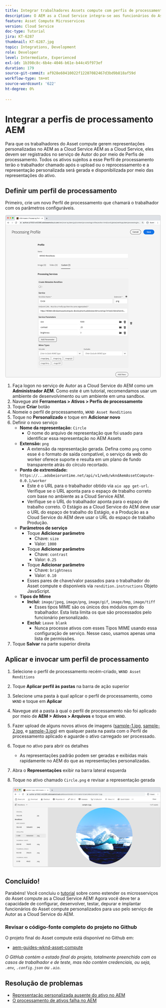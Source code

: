 ```yaml
---
title: Integrar trabalhadores Assets compute com perfis de processamento AEM
description: O AEM as a Cloud Service integra-se aos funcionários do Asset compute implantados no Adobe I/O Runtime por meio de perfis de processamento do AEM Assets. Os Perfis de processamento são configurados no serviço Autor para processar ativos específicos usando trabalhadores personalizados e armazenar os arquivos gerados pelos trabalhadores como representações de ativos.
feature: Asset Compute Microservices
version: Cloud Service
doc-type: Tutorial
jira: KT-6287
thumbnail: KT-6287.jpg
topic: Integrations, Development
role: Developer
level: Intermediate, Experienced
exl-id: 1b398c8c-6b4e-4046-b61e-b44c45f973ef
duration: 179
source-git-commit: af928e60410022f12207082467d3bd9b818af59d
workflow-type: tm+mt
source-wordcount: '622'
ht-degree: 0%

---
```


# Integrar a perfis de processamento AEM

Para que os trabalhadores do Asset compute gerem representações personalizadas no AEM as a Cloud Service AEM as a Cloud Service, eles devem ser registrados no serviço de Autor do por meio de Perfis de processamento. Todos os ativos sujeitos a esse Perfil de processamento terão o trabalhador chamado após o upload ou o reprocessamento e a representação personalizada será gerada e disponibilizada por meio das representações do ativo.

## Definir um perfil de processamento

Primeiro, crie um novo Perfil de processamento que chamará o trabalhador com os parâmetros configuráveis.

![Processando perfil](./assets/processing-profiles/new-processing-profile.png)

1. Faça logon no serviço de Autor as a Cloud Service do AEM como um __Administrador AEM__. Como este é um tutorial, recomendamos usar um ambiente de desenvolvimento ou um ambiente em uma sandbox.
1. Navegue até __Ferramentas > Ativos > Perfis de processamento__
1. Toque __Criar__ botão
1. Nomeie o perfil de processamento, `WKND Asset Renditions`
1. Toque no __Personalizado__ e toque em __Adicionar novo__
1. Definir o novo serviço
   + __Nome da representação:__ `Circle`
      + O nome do arquivo de representação que foi usado para identificar essa representação no AEM Assets
   + __Extensão:__ `png`
      + A extensão da representação gerada. Defina como `png` como esse é o formato de saída compatível, o serviço da web do worker oferece suporte e resulta em um plano de fundo transparente atrás do círculo recortado.
   + __Ponto de extremidade:__ `https://...adobeioruntime.net/api/v1/web/wkndAemAssetCompute-0.0.1/worker`
      + Este é o URL para o trabalhador obtido via `aio app get-url`. Verifique se o URL aponta para o espaço de trabalho correto com base no ambiente as a Cloud Service AEM.
      + Verifique se o URL do trabalhador aponta para o espaço de trabalho correto. O Estágio as a Cloud Service do AEM deve usar o URL do espaço de trabalho do Estágio, e a Produção as a Cloud Service do AEM deve usar o URL do espaço de trabalho Produção.
   + __Parâmetros de serviço__
      + Toque __Adicionar parâmetro__
         + Chave: `size`
         + Valor: `1000`
      + Toque __Adicionar parâmetro__
         + Chave: `contrast`
         + Valor: `0.25`
      + Toque __Adicionar parâmetro__
         + Chave: `brightness`
         + Valor: `0.10`
      + Esses pares de chave/valor passados para o trabalhador do Asset compute e disponíveis via `rendition.instructions` Objeto JavaScript.
   + __Tipos de Mime__
      + __Inclui:__ `image/jpeg`, `image/png`, `image/gif`, `image/bmp`, `image/tiff`
         + Esses tipos MIME são os únicos dos módulos npm do trabalhador. Esta lista limita os que são processados pelo funcionário personalizado.
      + __Exclui:__ `Leave blank`
         + Nunca processe ativos com esses Tipos MIME usando essa configuração de serviço. Nesse caso, usamos apenas uma lista de permissões.
1. Toque __Salvar__ na parte superior direita

## Aplicar e invocar um perfil de processamento

1. Selecione o perfil de processamento recém-criado, `WKND Asset Renditions`
1. Toque __Aplicar perfil às pastas__ na barra de ação superior
1. Selecione uma pasta à qual aplicar o perfil de processamento, como `WKND` e toque em __Aplicar__
1. Navegue até a pasta à qual o perfil de processamento não foi aplicado por meio de __AEM > Ativos > Arquivos__ e toque em `WKND`.
1. Fazer upload de alguns novos ativos de imagens ([sample-1.jpg](../assets/samples/sample-1.jpg), [sample-2.jpg](../assets/samples/sample-2.jpg), e [sample-3.jpg](../assets/samples/sample-3.jpg)) em qualquer pasta na pasta com o Perfil de processamento aplicado e aguarde o ativo carregado ser processado.
1. Toque no ativo para abrir os detalhes
   + As representações padrão podem ser geradas e exibidas mais rapidamente no AEM do que as representações personalizadas.
1. Abra o __Representações__ exibir na barra lateral esquerda
1. Toque no ativo chamado `Circle.png` e revisar a representação gerada

   ![Representação gerada](./assets/processing-profiles/rendition.png)

## Concluído!

Parabéns! Você concluiu o [tutorial](../overview.md) sobre como estender os microsserviços do Asset compute as a Cloud Service AEM! Agora você deve ter a capacidade de configurar, desenvolver, testar, depurar e implantar funcionários do Asset compute personalizados para uso pelo serviço de Autor as a Cloud Service do AEM.

### Revisar o código-fonte completo do projeto no Github

O projeto final do Asset compute está disponível no Github em:

+ [aem-guides-wknd-asset-compute](https://github.com/adobe/aem-guides-wknd-asset-compute)

_O GitHub contém o estado final do projeto, totalmente preenchido com os casos de trabalhador e de teste, mas não contém credenciais, ou seja, `.env`, `.config.json` ou `.aio`._

## Resolução de problemas

+ [Representação personalizada ausente do ativo no AEM](../troubleshooting.md#custom-rendition-missing-from-asset)
+ [O processamento de ativos falha no AEM](../troubleshooting.md#asset-processing-fails)
